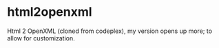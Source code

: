 # html2openxml
Html 2 OpenXML (cloned from codeplex), my version opens up more; to allow for customization.
